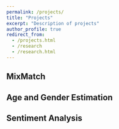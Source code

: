 ```yaml
---
permalink: /projects/
title: "Projects"
excerpt: "Description of projects"
author_profile: true
redirect_from: 
  - /projects.html
  - /research
  - /research.html
---
```

## MixMatch  

## Age and Gender Estimation  

## Sentiment Analysis